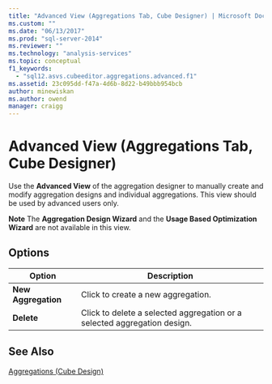 ```yaml
---
title: "Advanced View (Aggregations Tab, Cube Designer) | Microsoft Docs"
ms.custom: ""
ms.date: "06/13/2017"
ms.prod: "sql-server-2014"
ms.reviewer: ""
ms.technology: "analysis-services"
ms.topic: conceptual
f1_keywords: 
  - "sql12.asvs.cubeeditor.aggregations.advanced.f1"
ms.assetid: 23c095dd-f47a-4d6b-8d22-b49bbb954bcb
author: minewiskan
ms.author: owend
manager: craigg
---
```

# Advanced View (Aggregations Tab, Cube Designer)
  Use the **Advanced View** of the aggregation designer to manually create and modify aggregation designs and individual aggregations. This view should be used by advanced users only.  
  
 **Note** The **Aggregation Design Wizard** and the **Usage Based Optimization Wizard** are not available in this view.  
  
## Options  
  
|Option|Description|  
|------------|-----------------|  
|**New Aggregation**|Click to create a new aggregation.|  
|**Delete**|Click to delete a selected aggregation or a selected aggregation design.|  
  
## See Also  
 [Aggregations &#40;Cube Design&#41;](aggregations-cube-design.md)  
  
  
